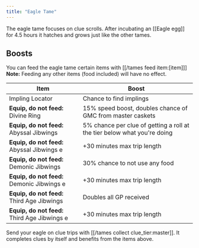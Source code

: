 ```yaml
---
title: "Eagle Tame"
---
```


The eagle tame focuses on clue scrolls. After incubating an [[Eagle egg]] for 4.5 hours it hatches and grows just like the other tames.

## Boosts

You can feed the eagle tame certain items with [[/tames feed item\:[item]]]<br />
**Note:** Feeding any other items (food included) will have no effect.<br />

| Item                                         | Boost                                                                    |
| -------------------------------------------- | ------------------------------------------------------------------------ |
| Impling Locator                              | Chance to find implings                                                  |
| **Equip, do not feed:** Divine Ring          | 15% speed boost, doubles chance of GMC from master caskets               |
| **Equip, do not feed:** Abyssal Jibwings     | 5% chance per clue of getting a roll at the tier below what you're doing |
| **Equip, do not feed:** Abyssal Jibwings e   | +30 minutes max trip length                                              |
| **Equip, do not feed:** Demonic Jibwings     | 30% chance to not use any food                                           |
| **Equip, do not feed:** Demonic Jibwings e   | +30 minutes max trip length                                              |
| **Equip, do not feed:** Third Age Jibwings   | Doubles all GP received                                                  |
| **Equip, do not feed:** Third Age Jibwings e | +30 minutes max trip length                                              |

Send your eagle on clue trips with [[/tames collect clue_tier:master]]. It completes clues by itself and benefits from the items above.